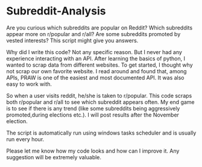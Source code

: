 # Subreddit-Analysis
Are you curious which subreddits are popular on Reddit? Which subreddits appear more on r/popular and r/all? Are some subreddits promoted by vested interests? This script might give you answers.

Why did I write this code?
Not any specific reason. But I never had any experience interacting with an API. After learning the basics of python, I wanted to scrap data from different websites. To get started, I thought why not scrap our own favorite website. I read around and found that, among APIs, PRAW is one of the easiest and most documented API. It was also easy to work with. 

So when a user visits reddit, he/she is taken to r/popular. This code scraps both r/popular and r/all to see which subreddit appears often. My end game is to see if there is any trend (like some subreddits being aggressively promoted,during elections etc.). I will post results after the November election. 

The script is automatically run using windows tasks scheduler and is usually run every hour. 

Please let me know how my code looks and how can I improve it. Any suggestion will be extremely valuable.
